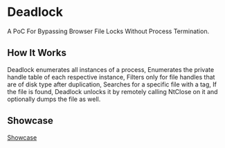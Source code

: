 
# Deadlock

A PoC For Bypassing Browser File Locks Without Process Termination.

## How It Works

Deadlock enumerates all instances of a process, Enumerates the private handle table of each respective instance, Filters only for file handles that are of disk type after duplication, Searches for a specific file with a tag, If the file is found, Deadlock unlocks it by remotely calling NtClose on it and optionally dumps the file as well. 

## Showcase

[Showcase](https://streamable.com/e/i8ojzt)
